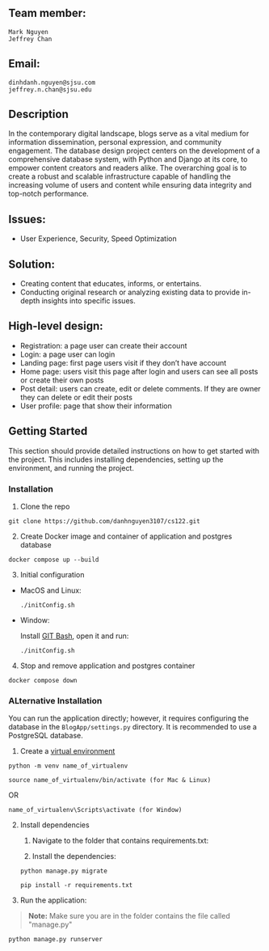


## Team member:
	Mark Nguyen
	Jeffrey Chan

## Email:
	dinhdanh.nguyen@sjsu.com
	jeffrey.n.chan@sjsu.edu

## Description
In the contemporary digital landscape, blogs serve as a vital medium for information dissemination, personal expression, and community engagement. The database design project centers on the development of a comprehensive database system, with Python and Django at its core, to empower content creators and readers alike. The overarching goal is to create a robust and scalable infrastructure capable of handling the increasing volume of users and content while ensuring data integrity and top-notch performance.

## Issues: 
- User Experience, Security, Speed Optimization

## Solution:
- Creating content that educates, informs, or entertains. 
- Conducting original research or analyzing existing data to provide in-depth insights into specific issues.

## High-level design:
-   Registration: a page user can create their account
-   Login: a page user can login
-   Landing page: first page users visit if they don’t have account
-   Home page: users visit this page after login and users can see all posts or create their own posts
-   Post detail: users can create, edit or delete comments. If they are owner they can delete or edit their posts
-   User profile: page that show their information

## Getting Started

This section should provide detailed instructions on how to get started with the project. This includes installing dependencies, setting up the environment, and running the project.

### Installation

1. Clone the repo

  ```
  git clone https://github.com/danhnguyen3107/cs122.git
  ```
2. Create Docker image and container of application and postgres database

  ```
  docker compose up --build
  ```
3. Initial configuration
  - MacOS and Linux:
    ```
    ./initConfig.sh
    ```
  - Window:

    Install [GIT Bash](https://git-scm.com/downloads), open it and run:
    ```
    ./initConfig.sh
    ```

4. Stop and remove application and postgres container

  ```
  docker compose down
  ```
### ALternative Installation

You can run the application directly; however, it requires configuring the database in the `BlogApp/settings.py` directory. It is recommended to use a PostgreSQL database.

1. Create a [virtual environment](https://docs.python.org/3/tutorial/venv.html) 

  ```
  python -m venv name_of_virtualenv
  ```

  ``` 
  source name_of_virtualenv/bin/activate (for Mac & Linux)
  ```

  OR

  ``` 
  name_of_virtualenv\Scripts\activate (for Window)
  ```

2. Install dependencies

  	1. Navigate to the folder that contains requirements.txt:

  	2. Install the dependencies:
  
   ```
   python manage.py migrate
   ``` 

   ```
   pip install -r requirements.txt
   ```

3. Run the application:
  > **Note:** Make sure you are in the folder contains the file called "manage.py"
  ```
  python manage.py runserver
  ```



